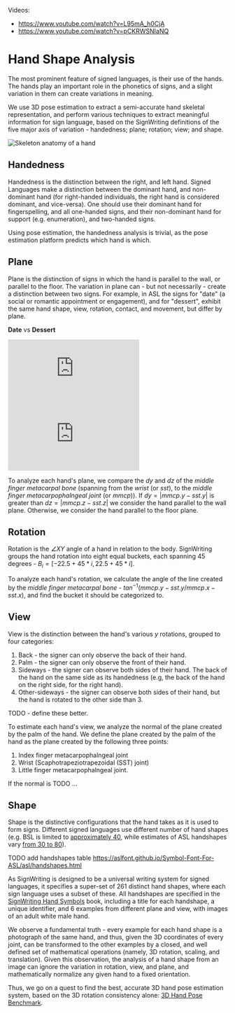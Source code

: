 Videos:
- https://www.youtube.com/watch?v=L95mA_h0CjA
- https://www.youtube.com/watch?v=pCKRWSNIaNQ

# Hand Shape Analysis

The most prominent feature of signed languages, is their use of the hands.
The hands play an important role in the phonetics of signs, and a slight variation in them can create variations in meaning.

We use 3D pose estimation to extract a semi-accurate hand skeletal representation, 
and perform various techniques to extract meaningful information for sign language, 
based on the SignWriting definitions of the five major axis of variation -
handedness; plane; rotation; view; and shape.

![Skeleton anatomy of a hand](https://www.assh.org/handcare/servlet/servlet.FileDownload?file=00P0a00000ocFz1EAE)

## Handedness
Handedness is the distinction between the right, and left hand.
Signed Languages make a distinction between the dominant hand, and non-dominant hand 
(for right-handed individuals, the right hand is considered dominant, and vice-versa).
One should use their dominant hand for fingerspelling, and all one-handed signs,
and their non-dominant hand for support (e.g. enumeration), and two-handed signs.

Using pose estimation, the handedness analysis is trivial,
as the pose estimation platform predicts which hand is which.

## Plane

Plane is the distinction of signs in which the hand is parallel to the wall, or parallel to the floor.
The variation in plane can - but not necessarily - create a distinction between two signs.
For example, in ASL the signs for "date" (a social or romantic appointment or engagement), and for "dessert",
exhibit the same hand shape, view, rotation, contact, and movement, but differ by plane.

**Date**  vs **Dessert**

![date](https://www.signbank.org/signpuddle2.0/glyphogram.php?text=AS10110S10118S20600M17x22S101101xn21S10118n17xn21S20600n11x11&pad=10&name=date)
![dessert](https://www.signbank.org/signpuddle2.0/glyphogram.php?text=AS10140S10148S20600M17x21S101401xn22S10148n17xn22S20600n11x10&pad=10&name=dessert)

To analyze each hand's plane, we compare the *dy* and *dz* of the *middle finger metacarpal bone* (spanning from the *wrist* (or *sst*), to the *middle finger metacarpophalngeal joint* (or *mmcp*)).
If $dy = |mmcp.y - sst.y|$ is greater than $dz = |mmcp.z - sst.z|$ we consider the hand parallel to the wall plane. 
Otherwise, we consider the hand parallel to the floor plane.


## Rotation

Rotation is the *∠XY* angle of a hand in relation to the body.
SignWriting groups the hand rotation into eight equal buckets, each spanning 45 degrees - $B_i = [-22.5 + 45*i, 22.5 + 45*i]$.

To analyze each hand's rotation, we calculate the angle of the line created by the *middle finger metacarpal bone* -
$tan^{-1}(mmcp.y - sst.y / mmcp.x - sst.x)$, and find the bucket it should be categorized to.

## View

View is the distinction between the hand's various *y* rotations, grouped to four categories:
1. Back - the signer can only observe the back of their hand.
2. Palm - the signer can only observe the front of their hand.
3. Sideways - the signer can observe both sides of their hand. The back of the hand on the same side as its handedness (e.g, the back of the hand on the right side, for the right hand).
3. Other-sideways - the signer can observe both sides of their hand, but the hand is rotated to the other side than 3.

TODO - define these better.

To estimate each hand's view, we analyze the normal of the plane created by the palm of the hand.
We define the plane created by the palm of the hand as the plane created by the following three points:
1. Index finger metacarpophalngeal joint
2. Wrist (Scaphotrapeziotrapezoidal (SST) joint)
3. Little finger metacarpophalngeal joint.

If the normal is TODO ...

## Shape

Shape is the distinctive configurations that the hand takes as it is used to form signs.
Different signed languages use different number of hand shapes (e.g. BSL is limited to [approximately 40](https://bsl.surrey.ac.uk/principles/i-hand-shapes), while estimates of ASL handshapes vary [from 30 to 80](https://aslfont.github.io/Symbol-Font-For-ASL/asl/handshapes.html)).

TODO add handshapes table https://aslfont.github.io/Symbol-Font-For-ASL/asl/handshapes.html

As SignWriting is designed to be a universal writing system for signed languages, it specifies a super-set of 261 distinct hand shapes, 
where each sign language uses a subset of these.
All handshapes are specified in the [SignWriting Hand Symbols](https://www.academia.edu/39941992/SignWriting_Hand_Symbols_in_the_International_SignWriting_Alphabet_2010) book,
including a title for each handshape, a unique identifier, and 6 examples from different plane and view, with images of an adult white male hand.

We observe a fundamental truth - every example for each hand shape is a photograph of the same hand, and thus, given the 3D coordinates of every joint, 
can be transformed to the other examples by a closed, and well defined set of mathematical operations (namely, 3D rotation, scaling, and translation).
Given this observation, the analysis of a hand shape from an image can ignore the variation in rotation, view, and plane, and mathematically normalize any given hand to a fixed orientation.

Thus, we go on a quest to find the best, accurate 3D hand pose estimation system, based on the 3D rotation consistency alone: [3D Hand Pose Benchmark](https://github.com/sign-language-processing/3d-hands-benchmark).
